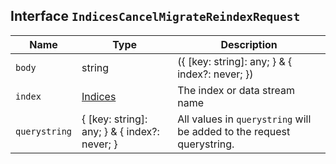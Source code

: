 ## Interface `IndicesCancelMigrateReindexRequest`

| Name | Type | Description |
| - | - | - |
| `body` | string | ({ [key: string]: any; } & { index?: never; }) | All values in `body` will be added to the request body. |
| `index` | [Indices](./Indices.md) | The index or data stream name |
| `querystring` | { [key: string]: any; } & { index?: never; } | All values in `querystring` will be added to the request querystring. |
